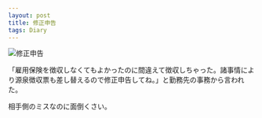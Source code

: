 ```yaml
---
layout: post
title: 修正申告
tags: Diary
---
```


![修正申告](https://xdncl.github.io/blog/assets/img/20160320.jpg)

「雇用保険を徴収しなくてもよかったのに間違えて徴収しちゃった。諸事情により源泉徴収票も差し替えるので修正申告してね。」と勤務先の事務から言われた。

相手側のミスなのに面倒くさい。